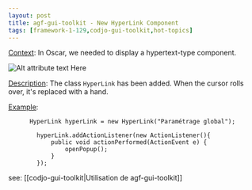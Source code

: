 ```yaml
---
layout: post
title: agf-gui-toolkit - New HyperLink Component
tags: [framework-1-129,codjo-gui-toolkit,hot-topics]
---
```

<u>Context</u>:
In Oscar, we needed to display a hypertext-type component.

![Alt attribute text Here](attachments/hyperLink.PNG)

<u>Description</u>:
The class ```HyperLink``` has been added.
When the cursor rolls over, it's replaced with a hand.

<u>Example</u>:

```
      HyperLink hyperLink = new HyperLink("Paramétrage global");

        hyperLink.addActionListener(new ActionListener(){
            public void actionPerformed(ActionEvent e) {
                openPopup();
            }
        });
```

see: [[codjo-gui-toolkit|Utilisation de agf-gui-toolkit]]